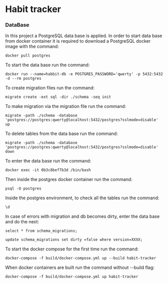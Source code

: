 # Habit tracker

### DataBase

In this project a PostgreSQL data base is applied. In order to start data base from docker container it is required to download a PostgreSQL docker image with the command:

```
docker pull postgres
```

To start the data base run the command:

```
docker run --name=habbit-db -e POSTGRES_PASSWORD='qwerty' -p 5432:5432 -d --rm postgres
```

To create migration files run the command:

```
migrate create -ext sql -dir ./schema -seq init
```

To make migration via the migration file run the command:

```
migrate -path ./schema -database 'postgres://postgres:qwerty@localhost:5432/postgres?sslmode=disable' up
```

To delete tables from the data base run the command:

```
migrate -path ./schema -database 'postgres://postgres:qwerty@localhost:5432/postgres?sslmode=disable' down
```

To enter the data base run the command:

```
docker exec -it 0b3c8bef7b3d /bin/bash
```

Then inside the postgres docker container run the command:

```
psql -U postgres
```

Inside the postgres environment, to check all the tables run the command:

```
\d
```

In case of errors with migration and db becomes dirty, enter the data base and do the next:

```
select * from schema_migrations;
```

```
update schema_migrations set dirty =false where version=XXXX;
```

To start the docker compose for the first time run the command:

```
docker-compose -f build/docker-compose.yml up --build habit-tracker
```

When docker containers are built run the command without --build flag:

```
docker-compose -f build/docker-compose.yml up habit-tracker
```
